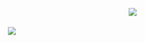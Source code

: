 <img align="right" src="?page_id=AanchalMakhija.AanchalMakhija"/>
<h1 align="center">
<a href="">
<img  src="right" src=" ?font = Righteous&size=35&lines=Hi+THere!+👌;+I'm+AAnchal+Makhija!;"/>
</a>
</h1>


<!--
**AanchalMakhija/AanchalMakhija** is a ✨ _special_ ✨ repository because its `README.md` (this file) appears on your GitHub profile.

Here are some ideas to get you started:


- 🌱 I’m currently learning on Aws
- 📫 How to reach me: aanchal.makhija999@gmail.com

